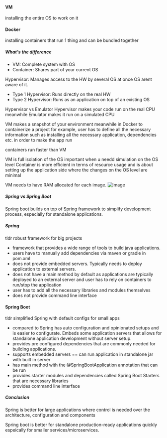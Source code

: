 #### VM
installing the entire OS to work on it

#### Docker
installing containers that run 1 thing and can be bundled together

##### What's the difference
- VM: Complete system with OS
- Container: Shares part of your current OS

Hypervisor: Manages access to the HW by several OS at once
OS arent aware of it.
- Type 1 Hypervisor: Runs directly on the real HW
- Type 2 Hypervisor: Runs as an application on top of an existing OS

Hypervisor vs Emulator
Hypervisor makes your code run on the real CPU meanwhile Emulator makes it run on a simulated CPU

VM makes a snapshot of your environment
meanwhile in Docker to containerize a project for example, user has to define all the necessary information such as installing all the necessary application, dependencies etc. in order to make the app run

containers run faster than VM

VM is full isolation of the OS important when u needd simulation on the OS level
Container is more efficient in terms of resource usage and is about setting up the application side where the changes on the OS level are minimal

VM needs to have RAM allocated for each image.
![image](https://github.com/user-attachments/assets/3bd2dc1f-eb18-48ba-bc98-73429a47ffd8)


##### Spring vs Spring Boot
Spring boot builds on top of Spring framework to simplify development process, especially for standalone applications.

##### Spring
tldr robust framework for big projects
- framework that provides a wide range of tools to build java applications.
- users have to manually add dependencies via maven or gradle in pom.xml
- does not provide embedded servers. Typically needs to deploy application to external servers.
- does not have a main method by default as applications are typically deployed to an external server and user has to rely on containers to run/stop the application
- user has to add all the necessary libraries and modules themselves
- does not provide command line interface

#### Spring Boot
tldr simplified Spring with default configs for small apps
- compared to Spring has auto configuration and opinionated setups and is easier to configurate. Embeds some application servers that allows for standalone application development without server setup.
- provides pre configured dependencies that are commonly needed for building applications.
- supports embedded servers == can run application in standalone jar with built in server
- has main method with the @SpringBootApplication annotation that can be run
- provides starter modules and dependencies called Spring Boot Starters that are necessary libraries
- provides command line interface

##### Conclusion
Spring is better for large applications where control is needed over the architecture, configuration and components

Spring boot is better for standalone production-ready applications quickly espeically for smaller services/microservices.
